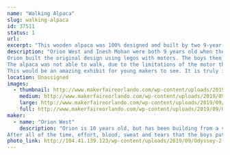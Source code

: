 ```yaml
---
name: "Walking Alpaca"
slug: walking-alpaca
id: 37511
status: 1
url: 
excerpt: "This wooden alpaca was 100% designed and built by two 9-year-old boys (now 10). It is a very impressive bit of making for two so very young!"
description: "Orion West and Inesh Mohan were both 9 years old when they came up with the concept of building a walking alpaca for an Odyssey of the Mind competition. Most kids in their age category stick to mostly pre-made vehicles. These two wanted to create something entirely different. According to the rules of Odyssey of the Mind, adults may not offer \"outside assistance\", which includes offering ideas about what materials to use, or how to build. 
Orion built the original design using legos with motors. The boys then built models out of balsa wood, which they then scaled up and built out of wood. They overcame many challenges during the build, figuring out how to make it have a walking motion, discovering the limits imposed by weight, etc. They were also required to break down the alpaca into two separate suitcases, and they came up with an ingenious chain-tensioning sytem to make that happen. 
The alpaca was not able to walk, due to the limitations of the motor that they used (another learning moment!), so they mounted it on wheels for practical motion, allowing the legs to \"walk\" now that there was no longer weight on them.
This would be an amazing exhibit for young makers to see. It is truly impressive to see what two kids were able to build with enough hard work (over 100 hours) and determination!"
location: Unassigned
images:
  - thumbnail: http://www.makerfaireorlando.com/wp-content/uploads/2019/09/Odyssey-8.jpg
    medium: http://www.makerfaireorlando.com/wp-content/uploads/2019/09/Odyssey-8.jpg
    large: http://www.makerfaireorlando.com/wp-content/uploads/2019/09/Odyssey-8.jpg
    full: http://www.makerfaireorlando.com/wp-content/uploads/2019/09/Odyssey-8.jpg
maker:
  - name: "Orion West"
    description: "Orion is 10 years old, but has been building from a very early age. By the time he was five years old, he could take apart and reassemble a carburetor. This past spring, he and another boy, Inesh Mohan, spent over 100 hours designing and building a walking alpaca for an Odyssey of the Mind competition. Due to the type of technical difficulties that occur when you venture WAAAYYY outside of the box, they did not end up completing the event before time was called, but their design and build was 100% child-driven and created. \"Outside Assistance\" from adults was strictly prohibited due to the contest rules. 
After all of the time, effort, blood, sweat and tears that the boys put in without being able to fully demonstrate their creation, their one request was that they be allowed to exhibit at Maker Faire, which they faithfully attend every year."
photo_link: http://104.41.139.123/wp-content/uploads/2019/09/Odyssey-2-1-860x1024.jpg
---
```

